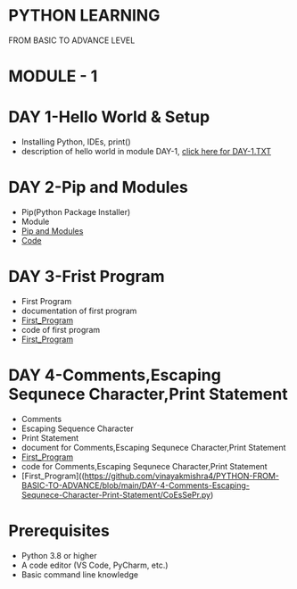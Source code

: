 # PYTHON LEARNING
FROM BASIC TO ADVANCE LEVEL

# MODULE - 1

  # DAY 1-Hello World & Setup
  - Installing Python, IDEs, print()
  - description of hello world in module DAY-1, [click here for DAY-1.TXT](https://github.com/vinayakmishra4/PYTHON-FROM-BASIC-TO-ADVANCE/blob/main/DAY-1-Hello_World-Setup/DAY-1.TXT)
  
  # DAY 2-Pip and Modules
  - Pip(Python Package Installer)
  - Module
  - [Pip and Modules](https://github.com/vinayakmishra4/PYTHON-FROM-BASIC-TO-ADVANCE/blob/main/DAY-2-Pip-Modules/DAY-2.txt)
  - [Code ](https://github.com/vinayakmishra4/PYTHON-FROM-BASIC-TO-ADVANCE/blob/main/DAY-2-Pip-Modules/Pimod.py)
  
  # DAY 3-Frist Program
  - First Program
  - documentation of first program
  - [First_Program](https://github.com/vinayakmishra4/PYTHON-FROM-BASIC-TO-ADVANCE/blob/main/DAY-3-Frist_Program/DAY-3.txt)
  - code of first program
  -  [First_Program](https://github.com/vinayakmishra4/PYTHON-FROM-BASIC-TO-ADVANCE/blob/main/DAY-3-Frist_Program/FristProgram.py)

  # DAY 4-Comments,Escaping Sequnece Character,Print Statement
  - Comments
  - Escaping Sequence Character
  - Print Statement
  - document for Comments,Escaping Sequnece Character,Print Statement
  - [First_Program](https://github.com/vinayakmishra4/PYTHON-FROM-BASIC-TO-ADVANCE/blob/main/DAY-4-Comments-Escaping-Sequnece-Character-Print-Statement/DAY-4.txt)
  - code for Comments,Escaping Sequnece Character,Print Statement
  - [First_Program]((https://github.com/vinayakmishra4/PYTHON-FROM-BASIC-TO-ADVANCE/blob/main/DAY-4-Comments-Escaping-Sequnece-Character-Print-Statement/CoEsSePr.py)
  
 
# Prerequisites
- Python 3.8 or higher
- A code editor (VS Code, PyCharm, etc.)
- Basic command line knowledge
